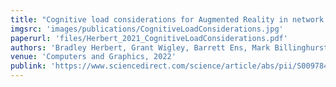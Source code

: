 ```yaml
---
title: "Cognitive load considerations for Augmented Reality in network security training"
imgsrc: 'images/publications/CognitiveLoadConsiderations.jpg'
paperurl: 'files/Herbert_2021_CognitiveLoadConsiderations.pdf'
authors: 'Bradley Herbert, Grant Wigley, Barrett Ens, Mark Billinghurst'
venue: 'Computers and Graphics, 2022'
publink: 'https://www.sciencedirect.com/science/article/abs/pii/S0097849321001874'
---
```

